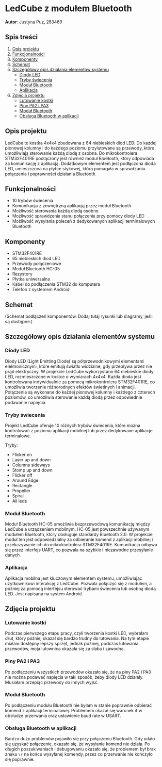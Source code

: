 # LedCube z modułem Bluetooth

**Autor**: Justyna Puz, 263469

## Spis treści
1. [Opis projektu](#opis-projektu)
2. [Funkcjonalności](#funkcjonalności)
3. [Komponenty](#komponenty)
4. [Schemat](#schemat)
5. [Szczegółowy opis działania elementów systemu](#szczegółowy-opis-działania-elementów-systemu)
   - [Diody LED](#diody-led)
   - [Tryby świecenia](#tryby-świecenia)
   - [Moduł Bluetooth](#moduł-bluetooth)
   - [Aplikacja](#aplikacja)
6. [Zdjęcia projektu](#zdjęcia-projektu)
   - [Lutowanie kostki](#lutowanie-kostki)
   - [Piny PA2 i PA3](#piny-pa2-i-pa3)
   - [Moduł Bluetooth](#moduł-bluetooth-2)
   - [Obsługa Bluetooth w aplikacji](#obsługa-bluetooth-w-aplikacji)

## Opis projektu

LedCube to kostka 4x4x4 zbudowana z 64 niebieskich diod LED. Do każdej pionowej kolumny i do każdego poziomu przylutowane są przewody, które umożliwiają sterowanie każdą diodą z osobna. Do mikrokontrolera STM32F401RE podłączony jest również moduł Bluetooth, który odpowiada za komunikację z aplikacją. Dodatkowym elementem jest podłączona dioda LED, umieszczona na płytce stykowej, która pomagała w sprawdzaniu połączenia i poprawności działania Bluetooth.

## Funkcjonalności

- 10 trybów świecenia
- Komunikacja z zewnętrzną aplikacją przez moduł Bluetooth
- Możliwość sterowania każdą diodą osobno
- Możliwość sprawdzenia stanu połączenia przy pomocy diody LED
- Możliwość wysyłania poleceń z dedykowanych aplikacji terminalowych Bluetooth

## Komponenty

- STM32F401RE
- 65 niebieskich diod LED
- Przewody połączeniowe
- Moduł Bluetooth HC-05
- Rezystory
- Płytka uniwersalna
- Kabel do podłączenia STM32 do komputera
- Telefon z systemem Android

## Schemat

(Schemat podłączeń komponentów. Dodaj tutaj rysunki lub diagramy, jeśli są dostępne.)

## Szczegółowy opis działania elementów systemu

### Diody LED

Diody LED (Light Emitting Diode) są półprzewodnikowymi elementami elektronicznymi, które emitują światło widzialne, gdy przepływa przez nie prąd elektryczny. W projekcie LedCube wykorzystano 64 niebieskie diody LED, rozmieszczone w kostce o wymiarach 4x4x4. Każda dioda jest kontrolowana indywidualnie za pomocą mikrokontrolera STM32F401RE, co umożliwia tworzenie różnorodnych efektów świetlnych i animacji. Połączenia są wykonane do każdej pionowej kolumny i każdego z czterech poziomów, co umożliwia sterowanie każdą diodą przez odpowiednie podawanie napięcia.

### Tryby świecenia

Projekt LedCube oferuje 10 różnych trybów świecenia, które można kontrolować z poziomu aplikacji mobilnej lub przez dedykowane aplikacje terminalowe.

Tryby:
- Flicker on
- Layer up and down
- Columns sideways
- Stomp up and down
- Flicker off
- Around Edge
- Rectangle
- Propeller
- Spiral
- All leds

### Moduł Bluetooth

Moduł Bluetooth HC-05 umożliwia bezprzewodową komunikację między LedCube a urządzeniem mobilnym. HC-05 jest powszechnie używanym modułem Bluetooth, który obsługuje standardy Bluetooth 2.0. W projekcie moduł ten jest odpowiedzialny za odbieranie komend z aplikacji mobilnej i przekazywanie ich do mikrokontrolera STM32F401RE. Komunikacja odbywa się przez interfejs UART, co pozwala na szybkie i niezawodne przesyłanie danych.

### Aplikacja

Aplikacja mobilna jest kluczowym elementem systemu, umożliwiając użytkownikowi interakcję z LedCube. Pozwala połączyć się z modułem, a później za pomocą interfejsu sterować trybami świecenia lub osobną diodą LED. Jest napisana na system Android.

## Zdjęcia projektu

### Lutowanie kostki

Podczas pierwszego etapu pracy, czyli tworzenia kostki LED, wybrałam drut, który później okazał się bardzo trudny do lutowania. Na tym etapie miałam dostępny lepszy sprzęt, jednak później, podczas lutowania przewodów, moja lutownica okazała się za słaba i zawodna.

### Piny PA2 i PA3

Po podłączeniu wszystkich przewodów okazało się, że na piny PA2 i PA3 nie można podawać napięcia w taki sposób, żeby diody LED działały. Musiałam przepiąć przewody do innych wyjść.

### Moduł Bluetooth

Po podłączeniu modułu Bluetooth nie byłam w stanie poprawnie odbierać komend z aplikacji terminalowej. Problemem okazał się warunek if w obsłudze przerwania oraz ustawienie baud rate w USART.

### Obsługa Bluetooth w aplikacji

Bardzo dużo problemów pojawiło się przy połączeniu Bluetooth. Gdy udało się uzyskać połączenie, okazało się, że wysyłanie komend nie działa. Po długich poszukiwaniach i debugowaniu okazało się, że problemem był brak znaku `\r` na końcu wysyłanej komendy, przez co przerwanie nie kończyło się poprawnie.
